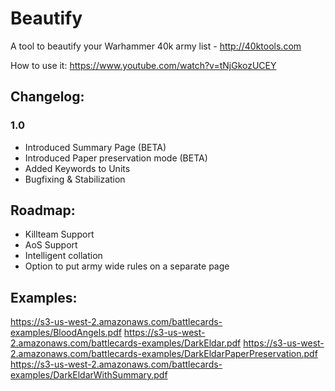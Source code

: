 # Beautify
A tool to beautify your Warhammer 40k army list - http://40ktools.com

How to use it: https://www.youtube.com/watch?v=tNjGkozUCEY

## Changelog:

### 1.0
* Introduced Summary Page (BETA)
* Introduced Paper preservation mode (BETA)
* Added Keywords to Units
* Bugfixing & Stabilization

## Roadmap:
* Killteam Support
* AoS Support
* Intelligent collation
* Option to put army wide rules on a separate page

## Examples:

https://s3-us-west-2.amazonaws.com/battlecards-examples/BloodAngels.pdf
https://s3-us-west-2.amazonaws.com/battlecards-examples/DarkEldar.pdf
https://s3-us-west-2.amazonaws.com/battlecards-examples/DarkEldarPaperPreservation.pdf
https://s3-us-west-2.amazonaws.com/battlecards-examples/DarkEldarWithSummary.pdf
